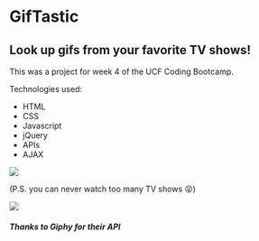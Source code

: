# GifTastic

## Look up gifs from your favorite TV shows!

This was a project for week 4 of the UCF Coding Bootcamp.

Technologies used:
* HTML
* CSS
* Javascript
* jQuery
* APIs
* AJAX

![](https://media.giphy.com/media/HzXwlkMSvsxK8/giphy.gif)

(P.S. you can never watch too many TV shows :stuck_out_tongue_closed_eyes:)

![](https://media.giphy.com/media/Myrl3DnFGuuvS/giphy.gif)


##### Thanks to Giphy for their API
